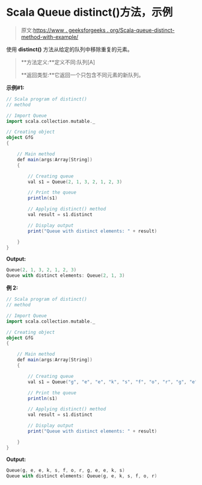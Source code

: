 # Scala Queue distinct()方法，示例

> 原文:[https://www . geeksforgeeks . org/Scala-queue-distinct-method-with-example/](https://www.geeksforgeeks.org/scala-queue-distinct-method-with-example/)

使用 **distinct()** 方法从给定的队列中移除重复的元素。

> **方法定义:**定义不同:队列[A]
> 
> **返回类型:**它返回一个只包含不同元素的新队列。

**示例#1:**

```scala
// Scala program of distinct() 
// method 

// Import Queue 
import scala.collection.mutable._

// Creating object 
object GfG 
{ 

    // Main method 
    def main(args:Array[String]) 
    { 

        // Creating queue
        val s1 = Queue(2, 1, 3, 2, 1, 2, 3) 

        // Print the queue
        println(s1) 

        // Applying distinct() method  
        val result = s1.distinct

        // Display output 
        print("Queue with distinct elements: " + result) 

    } 
} 
```

**Output:**

```scala
Queue(2, 1, 3, 2, 1, 2, 3)
Queue with distinct elements: Queue(2, 1, 3)

```

**例 2:**

```scala
// Scala program of distinct() 
// method 

// Import Queue 
import scala.collection.mutable._

// Creating object 
object GfG 
{ 

    // Main method 
    def main(args:Array[String]) 
    { 

        // Creating queue
        val s1 = Queue("g", "e", "e", "k", "s", "f", "o", "r", "g", "e", "e", "k", "s") 

        // Print the queue
        println(s1) 

        // Applying distinct() method  
        val result = s1.distinct

        // Display output 
        print("Queue with distinct elements: " + result) 

    } 
} 
```

**Output:**

```scala
Queue(g, e, e, k, s, f, o, r, g, e, e, k, s)
Queue with distinct elements: Queue(g, e, k, s, f, o, r)

```